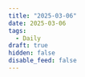 ```yaml
---
title: "2025-03-06"
date: 2025-03-06
tags:
  - Daily
draft: true
hidden: false
disable_feed: false
---
```


